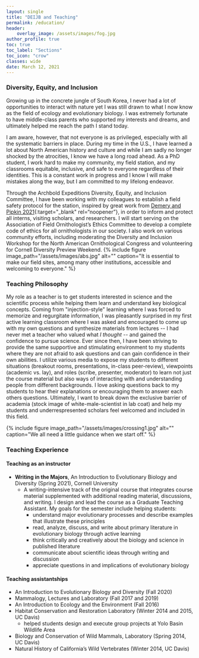 ```yaml
---
layout: single
title: "DEIJB and Teaching"
permalink: /education/
header:
    overlay_image: /assets/images/fog.jpg
author_profile: true
toc: true
toc_label: "Sections"
toc_icon: "crow"
classes: wide
date: March 12, 2021
---
```



### Diversity, Equity, and Inclusion

Growing up in the concrete jungle of South Korea, I never had a lot of opportunities to interact with nature yet I was still drawn to what I now know as the field of ecology and evolutionary biology. I was extremely fortunate to have middle-class parents who supported my interests and dreams, and ultimately helped me reach the path I stand today.

I am aware, however, that not everyone is as privileged, especially with all the systematic barriers in place. During my time in the U.S., I have learned a lot about North American history and culture and while I am sadly no longer shocked by the atrocities, I know we have a long road ahead. As a PhD student, I work hard to make my community, my field station, and my classrooms equitable, inclusive, and safe to everyone regardless of their identities. This is a constant work in progress and I know I will make mistakes along the way, but I am committed to my lifelong endeavor. 

Through the Archbold Expeditions Diversity, Equity, and Inclusion Committee, I have been working with my colleagues to establish a field safety protocol for the station, inspired by great work from [Demery and Pipkin 2021](https://www.nature.com/articles/s41559-020-01328-5?proof=t){:target="\_blank" rel=“noopener”}, in order to inform and protect all interns, visiting scholars, and researchers. I will start serving on the Association of Field Ornithologist’s Ethics Committee to develop a complete code of ethics
for all ornithologists in our society. I also work on various community efforts, including moderating the Diversity and Inclusion Workshop for the North American Ornithological Congress and volunteering for Cornell Diversity Preview Weekend.
{% include figure image_path="/assets/images/abs.jpg" alt="" caption="It is essential to make our field sites, among many other institutions, accessible and welcoming to everyone." %}


### Teaching Philosophy
My role as a teacher is to get students interested in science and the scientific process while helping them learn and understand key biological concepts. Coming from "injection-style" learning where I was forced to memorize and regurgitate information, I was pleasantly surprised in my first active learning classroom where I was asked and encouraged to come up with my own questions and synthesize materials from lectures -- I had never met a teacher who valued what *I thought* -- and gained the confidence to pursue science. Ever since then, I have been striving to provide the same supportive and stimulating environment to my students where they are not afraid to ask questions and can gain confidence in their own abilities. I utilize various media to expose my students to different situations (breakout rooms, presentations, in-class peer-review), viewpoints (academic vs. lay), and roles (scribe, presenter, moderator) to learn not just the course material but also ways of interacting with and understanding people from different backgrounds. I love asking questions back to my students to hear their explanations or encouraging them to answer each others questions. Ultimately, I want to break down the exclusive barrier of academia (stock image of white-male-scientist in lab coat) and help my students and underrespresented scholars feel welcomed and included in this field.

{% include figure image_path="/assets/images/crossing1.jpg" alt="" caption="We all need a little guidance when we start off." %}

### Teaching Experience
#### Teaching as an instructor
  - **Writing in the Majors**, An Introduction to Evolutionary Biology and Diversity (Spring 2021), Cornell University 
    - A writing-intensive track of the original course that integrates course material supplemented with additional reading material, discussions, and writing. I design and lead the course as a Graduate Teaching Assistant. My goals for the semester include helping students:
      - understand major evolutionary processes and describe examples that illustrate these principles
      - read, analyze, discuss, and write about primary literature in evolutionary biology through active learning
      - think critically and creatively about the biology and science in published literature
      - communicate about scientific ideas through writing and discussion
      - appreciate questions in and implications of evolutionary biology

#### Teaching assistantships
  - An Introduction to Evolutionary Biology and Diversity (Fall 2020)
  - Mammalogy, Lectures and Laboratory (Fall 2017 and 2019)
  - An Introduction to Ecology and the Environment (Fall 2016)
  - Habitat Conservation and Restoration Laboratory (Winter 2014 and 2015, UC Davis)
      - helped students design and execute group projects at Yolo Basin Wildlife Area
  - Biology and Conservation of Wild Mammals, Laboratory (Spring 2014, UC Davis)
  - Natural History of California’s Wild Vertebrates (Winter 2014, UC Davis)
